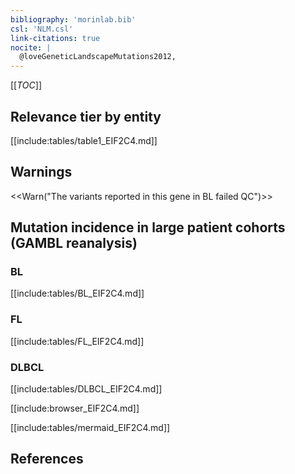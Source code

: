 ```yaml
---
bibliography: 'morinlab.bib'
csl: 'NLM.csl'
link-citations: true
nocite: |
  @loveGeneticLandscapeMutations2012, 
---
```

[[_TOC_]]





## Relevance tier by entity

[[include:tables/table1_EIF2C4.md]]

## Warnings

<<Warn("The variants reported in this gene in BL failed QC")>>

## Mutation incidence in large patient cohorts (GAMBL reanalysis)

### BL
[[include:tables/BL_EIF2C4.md]]

### FL
[[include:tables/FL_EIF2C4.md]]

### DLBCL
[[include:tables/DLBCL_EIF2C4.md]]

[[include:browser_EIF2C4.md]]

[[include:tables/mermaid_EIF2C4.md]]

## References
